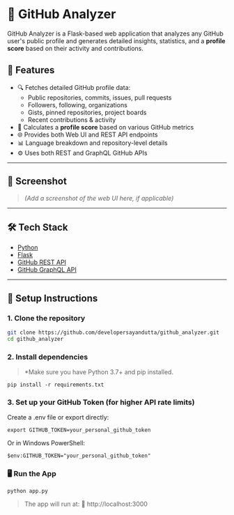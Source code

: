 # 🧠 GitHub Analyzer

GitHub Analyzer is a Flask-based web application that analyzes any GitHub user's public profile and generates detailed insights, statistics, and a **profile score** based on their activity and contributions.

## 🚀 Features

- 🔍 Fetches detailed GitHub profile data:
  - Public repositories, commits, issues, pull requests
  - Followers, following, organizations
  - Gists, pinned repositories, project boards
  - Recent contributions & activity
- 🧠 Calculates a **profile score** based on various GitHub metrics
- 🌐 Provides both Web UI and REST API endpoints
- 📊 Language breakdown and repository-level details
- ⚙️ Uses both REST and GraphQL GitHub APIs

---

## 📸 Screenshot

> *(Add a screenshot of the web UI here, if applicable)*

---

## 🛠️ Tech Stack

- [Python](https://www.python.org/)
- [Flask](https://flask.palletsprojects.com/)
- [GitHub REST API](https://docs.github.com/en/rest)
- [GitHub GraphQL API](https://docs.github.com/en/graphql)

---

## 🔧 Setup Instructions

### 1. Clone the repository

```bash
git clone https://github.com/developersayandutta/github_analyzer.git
cd github_analyzer
```
### 2. Install dependencies
> *Make sure you have Python 3.7+ and pip installed.

```
pip install -r requirements.txt
```
### 3. Set up your GitHub Token (for higher API rate limits)
Create a .env file or export directly:

```
export GITHUB_TOKEN=your_personal_github_token
```
Or in Windows PowerShell:
```
$env:GITHUB_TOKEN="your_personal_github_token"
```
### 🖥️ Run the App
```
python app.py
```
> The app will run at: 📍 http://localhost:3000
